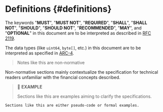 # Definitions {#definitions}

The keywords "**MUST**", "**MUST NOT**", "**REQUIRED**", "**SHALL**", "**SHALL
NOT**", "**SHOULD**", "**SHOULD NOT**", "**RECOMMENDED**", "**MAY**", and "**OPTIONAL**"
in this document are to be interpreted as described in <a href="https://datatracker.ietf.org/doc/html/rfc2119">RFC
2119</a>.

The data types (like `uint64`, `byte[]`, etc.) in this document are to be interpreted
as specified in <a href="https://arc.algorand.foundation/ARCs/arc-0004">ARC-4</a>.

> Notes like this are non-normative

Non-normative sections mainly contextualize the specification for technical readers
unfamiliar with the financial concepts described.

> 📎 **EXAMPLE**
>
> Sections like this are examples aiming to clarify the specifications.

```text
Sections like this are either pseudo-code or formal examples.
```
